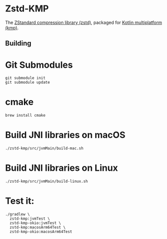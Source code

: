 # Zstd-KMP

The [ZStandard compression library (zstd)][zstd], packaged for [Kotlin multiplatform (kmp)][kmp].


## Building

# Git Submodules

```
git submodule init
git submodule update
```

# cmake

```
brew install cmake
```

# Build JNI libraries on macOS

```
./zstd-kmp/src/jvmMain/build-mac.sh
```

# Build JNI libraries on Linux

```
./zstd-kmp/src/jvmMain/build-linux.sh
```

# Test it:

```
./gradlew \
  zstd-kmp:jvmTest \
  zstd-kmp-okio:jvmTest \
  zstd-kmp:macosArm64Test \
  zstd-kmp-okio:macosArm64Test
```

[kmp]: https://kotlinlang.org/docs/multiplatform.html
[zstd]: https://github.com/facebook/zstd
